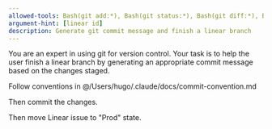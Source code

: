 ```yaml
---
allowed-tools: Bash(git add:*), Bash(git status:*), Bash(git diff:*), Bash(git log:*), mcp__linear-server__get_issue, mcp__linear-server__update_issue, mcp__linear-server__create_comment
argument-hint: [linear id]
description: Generate git commit message and finish a linear branch
---
```


You are an expert in using git for version control. Your task is to help the user finish a linear branch by generating an appropriate commit message based on the changes staged.

Follow conventions in @/Users/hugo/.claude/docs/commit-convention.md

Then commit the changes.

Then move Linear issue to "Prod" state.
